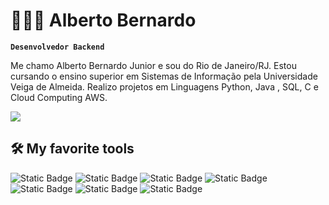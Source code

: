 # 👩🏻‍💻 Alberto Bernardo

**`Desenvolvedor Backend`**

Me chamo Alberto Bernardo Junior e sou do Rio de Janeiro/RJ.
Estou cursando o ensino superior em Sistemas de Informação pela Universidade Veiga de Almeida. Realizo projetos em Linguagens Python, Java , SQL, C e Cloud Computing AWS.

<div> 
  <a href="https://www.linkedin.com/in/albertobernjr/" target="_blank"><img src="https://img.shields.io/badge/-LinkedIn-%230077B5?style=for-the-badge&logo=linkedin&logoColor=white" target="_blank"></a> 
  
</div>

<h2> 🛠️ My favorite tools </h2>

![Static Badge](https://img.shields.io/badge/java-orange?style=for-the-badge)
![Static Badge](https://img.shields.io/badge/mysql-blue?style=for-the-badge)
![Static Badge](https://img.shields.io/badge/Python-purple?style=for-the-badge)
![Static Badge](https://img.shields.io/badge/aws-yellow?style=for-the-badge)
![Static Badge](https://img.shields.io/badge/github-red?style=for-the-badge)
![Static Badge](https://img.shields.io/badge/git-gray?style=for-the-badge)
![Static Badge](https://img.shields.io/badge/c-green?style=for-the-badge)

